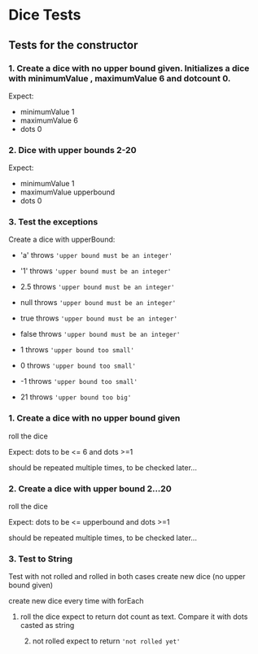 # Dice Tests

## Tests for the constructor

### 1. Create a dice with no upper bound given. Initializes a dice with minimumValue , maximumValue 6 and dotcount 0.

Expect:

- minimumValue 1
- maximumValue 6
- dots 0

### 2. Dice with upper bounds 2-20

Expect:

- minimumValue 1
- maximumValue upperbound
- dots 0

### 3. Test the exceptions

Create a dice with upperBound:

- 'a' throws `'upper bound must be an integer'`
- '1' throws `'upper bound must be an integer'`
- 2.5 throws `'upper bound must be an integer'`
- null throws `'upper bound must be an integer'`
- true throws `'upper bound must be an integer'`
- false throws `'upper bound must be an integer'`

- 1 throws `'upper bound too small'`
- 0 throws `'upper bound too small'`
- -1 throws `'upper bound too small'`

- 21 throws `'upper bound too big'`

### 1. Create a dice with no upper bound given

roll the dice

Expect:
dots to be <= 6
and dots >=1

should be repeated multiple times, to be checked later...

### 2. Create a dice with upper bound 2...20

roll the dice

Expect:
dots to be <= upperbound
and dots >=1

should be repeated multiple times, to be checked later...

### 3. Test to String

Test with not rolled and rolled
in both cases create new dice (no upper bound given)

create new dice every time with forEach

1. roll the dice
   expect to return dot count as text. Compare it with dots casted as string

   2. not rolled
      expect to return `'not rolled yet'`
